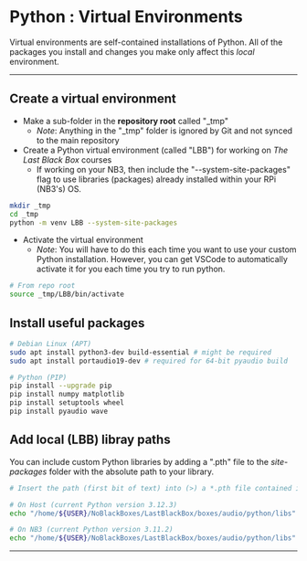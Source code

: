 # Python : Virtual Environments

Virtual environments are self-contained installations of Python. All of the packages you install and changes you make only affect this *local* environment.

---
## Create a virtual environment

- Make a sub-folder in the **repository root** called "_tmp"
  - *Note*: Anything in the "_tmp" folder is ignored by Git and not synced to the main repository
- Create a Python virtual environment (called "LBB") for working on *The Last Black Box* courses
  - If working on your NB3, then include the "--system-site-packages" flag to use libraries (packages) already installed within your RPi (NB3's) OS.

```bash
mkdir _tmp
cd _tmp
python -m venv LBB --system-site-packages
```

- Activate the virtual environment
  - *Note*: You will have to do this each time you want to use your custom Python installation. However, you can get VSCode to automatically activate it for you each time you try to run python.

```bash
# From repo root
source _tmp/LBB/bin/activate
```

## Install useful packages

```bash
# Debian Linux (APT)
sudo apt install python3-dev build-essential # might be required
sudo apt install portaudio19-dev # required for 64-bit pyaudio build

# Python (PIP)
pip install --upgrade pip
pip install numpy matplotlib
pip install setuptools wheel
pip install pyaudio wave
```

## Add local (LBB) libray paths
You can include custom Python libraries by adding a ".pth" file to the *site-packages* folder with the absolute path to your library.

```bash
# Insert the path (first bit of text) into (>) a *.pth file contained in your LBB virtual environment

# On Host (current Python version 3.12.3)
echo "/home/${USER}/NoBlackBoxes/LastBlackBox/boxes/audio/python/libs" > /home/${USER}/NoBlackBoxes/LastBlackBox/_tmp/LBB/lib/python3.12/site-packages/NB3_sound.pth

# On NB3 (current Python version 3.11.2)
echo "/home/${USER}/NoBlackBoxes/LastBlackBox/boxes/audio/python/libs" > /home/${USER}/NoBlackBoxes/LastBlackBox/_tmp/LBB/lib/python3.11/site-packages/NB3_sound.pth
```

---
